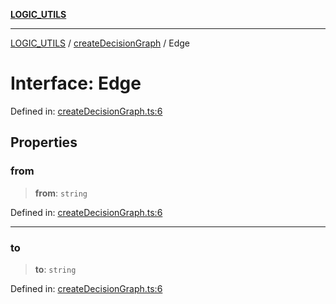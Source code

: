 [**LOGIC_UTILS**](../../README.md)

***

[LOGIC_UTILS](../../README.md) / [createDecisionGraph](../README.md) / Edge

# Interface: Edge

Defined in: [createDecisionGraph.ts:6](https://github.com/dailker/everyutil/blob/2a1290e25c1270a5e1af64099b97f8d5fc086e59/src/logic/createDecisionGraph.ts#L6)

## Properties

### from

> **from**: `string`

Defined in: [createDecisionGraph.ts:6](https://github.com/dailker/everyutil/blob/2a1290e25c1270a5e1af64099b97f8d5fc086e59/src/logic/createDecisionGraph.ts#L6)

***

### to

> **to**: `string`

Defined in: [createDecisionGraph.ts:6](https://github.com/dailker/everyutil/blob/2a1290e25c1270a5e1af64099b97f8d5fc086e59/src/logic/createDecisionGraph.ts#L6)
